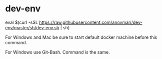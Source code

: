 # dev-env

eval $(curl -sSL https://raw.githubusercontent.com/anovmari/dev-env/master/sh/dev-env.sh | sh)

For Windows and Mac be sure to start default docker machine before this command.

For Windows use Git-Bash. Command is the same.
